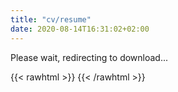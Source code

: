 ```yaml
---
title: "cv/resume"
date: 2020-08-14T16:31:02+02:00
---
```


Please wait, redirecting to download...

{{< rawhtml >}}
<meta http-equiv="refresh" content="0; url=https://github.com/pwittchen/cv/suites/11183335163/artifacts/571441837" />
{{< /rawhtml >}}

